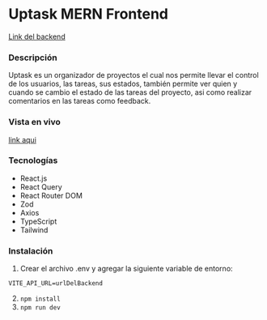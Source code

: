 # Uptask MERN Frontend
 
[Link del backend](https://github.com/EnocDE/uptask_backend)

### Descripción
Uptask es un organizador de proyectos el cual nos permite llevar el control de los usuarios, las tareas, sus estados, también permite ver quien y cuando se cambio el estado de las tareas del proyecto, asi como realizar comentarios en las tareas como feedback.

### Vista en vivo
[link aqui](https://uptask-frontend-one.vercel.app/projects/6632f58168dcbbe2dcb10135)

### Tecnologías
- React.js
- React Query
- React Router DOM
- Zod
- Axios
- TypeScript
- Tailwind

### Instalación
1. Crear el archivo .env y agregar la siguiente variable de entorno: 
```
VITE_API_URL=urlDelBackend
```
2. `npm install`
3. `npm run dev`
